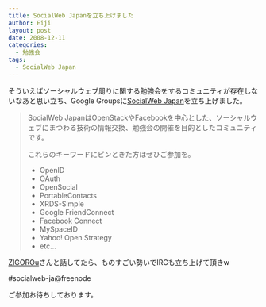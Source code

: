 ```yaml
---
title: SocialWeb Japanを立ち上げました
author: Eiji
layout: post
date: 2008-12-11
categories:
  - 勉強会
tags:
  - SocialWeb Japan
---
```

そういえばソーシャルウェブ周りに関する勉強会をするコミュニティが存在しないなあと思い立ち、Google Groupsに<a href="http://groups.google.com/group/socialweb-japan" target="_blank">SocialWeb Japan</a>を立ち上げました。

> SocialWeb JapanはOpenStackやFacebookを中心とした、ソーシャルウェブにまつわる技術の情報交換、勉強会の開催を目的としたコミュニティです。
> 
> これらのキーワードにピンときた方はぜひご参加を。
> 
> *   OpenID
> *   OAuth
> *   OpenSocial
> *   PortableContacts
> *   XRDS-Simple
> *   Google FriendConnect
> *   Facebook Connect
> *   MySpaceID
> *   Yahoo! Open Strategy
> *   etc&#8230;

<a href="http://d.hatena.ne.jp/ZIGOROu/20081211/1228974322" target="_blank">ZIGOROu</a>さんと話してたら、ものすごい勢いでIRCも立ち上げて頂きw

#socialweb-ja@freenode

ご参加お待ちしております。